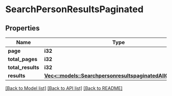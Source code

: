 # SearchPersonResultsPaginated

## Properties

Name | Type | Description | Notes
------------ | ------------- | ------------- | -------------
**page** | **i32** |  | [optional] 
**total_pages** | **i32** |  | [optional] 
**total_results** | **i32** |  | [optional] 
**results** | [**Vec<::models::SearchpersonresultspaginatedAllOfResults>**](searchpersonresultspaginated_allOf_results.md) |  | [optional] 

[[Back to Model list]](../README.md#documentation-for-models) [[Back to API list]](../README.md#documentation-for-api-endpoints) [[Back to README]](../README.md)


